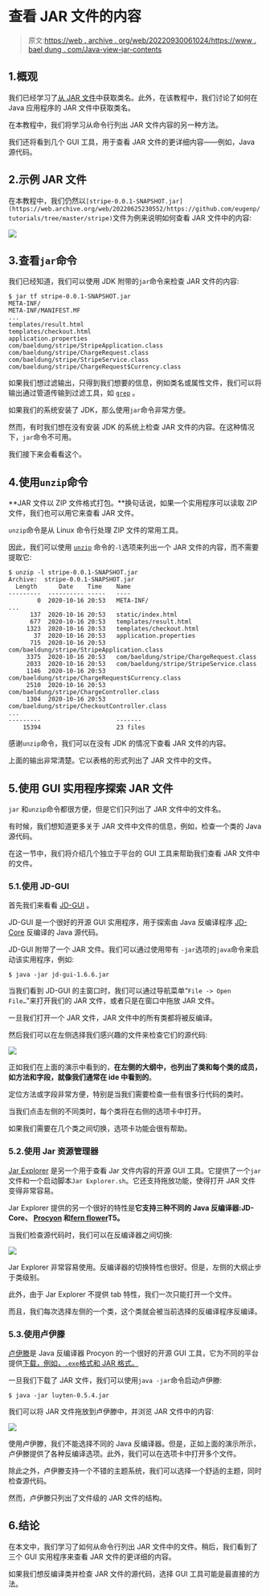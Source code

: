 # 查看 JAR 文件的内容

> 原文:[https://web . archive . org/web/20220930061024/https://www . bael dung . com/Java-view-jar-contents](https://web.archive.org/web/20220930061024/https://www.baeldung.com/java-view-jar-contents)

## 1.概观

我们已经学习了[从 JAR 文件](/web/20220625230552/https://www.baeldung.com/jar-file-get-class-names)中获取类名。此外，在该教程中，我们讨论了如何在 Java 应用程序的 JAR 文件中获取类名。

在本教程中，我们将学习从命令行列出 JAR 文件内容的另一种方法。

我们还将看到几个 GUI 工具，用于查看 JAR 文件的更详细内容——例如，Java 源代码。

## 2.示例 JAR 文件

在本教程中，我们仍然以`[stripe-0.0.1-SNAPSHOT.jar](https://web.archive.org/web/20220625230552/https://github.com/eugenp/tutorials/tree/master/stripe)`文件为例来说明如何查看 JAR 文件中的内容:

[![](../Images/93a2c4ed6b5aab1c4519c3e133f657bd.png)](/web/20220625230552/https://www.baeldung.com/wp-content/uploads/2020/10/a_jar_example-1.png)

## 3.查看`jar`命令

我们已经知道，我们可以使用 JDK 附带的`jar`命令来检查 JAR 文件的内容:

```
$ jar tf stripe-0.0.1-SNAPSHOT.jar 
META-INF/
META-INF/MANIFEST.MF
...
templates/result.html
templates/checkout.html
application.properties
com/baeldung/stripe/StripeApplication.class
com/baeldung/stripe/ChargeRequest.class
com/baeldung/stripe/StripeService.class
com/baeldung/stripe/ChargeRequest$Currency.class
```

如果我们想过滤输出，只得到我们想要的信息，例如类名或属性文件，我们可以将输出通过管道传输到过滤工具，如 [`grep`](/web/20220625230552/https://www.baeldung.com/linux/common-text-search) 。

如果我们的系统安装了 JDK，那么使用`jar`命令非常方便。

然而，有时我们想在没有安装 JDK 的系统上检查 JAR 文件的内容。在这种情况下，`jar`命令不可用。

我们接下来会看看这个。

## 4.使用`unzip`命令

**JAR 文件以 ZIP 文件格式打包。**换句话说，如果一个实用程序可以读取 ZIP 文件，我们也可以用它来查看 JAR 文件。

`unzip`命令是从 Linux 命令行处理 ZIP 文件的常用工具。

因此，我们可以使用 [`unzip`](https://web.archive.org/web/20220625230552/https://linux.die.net/man/1/unzip) 命令的`-l`选项来列出一个 JAR 文件的内容，而不需要提取它:

```
$ unzip -l stripe-0.0.1-SNAPSHOT.jar
Archive:  stripe-0.0.1-SNAPSHOT.jar
  Length      Date    Time    Name
---------  ---------- -----   ----
        0  2020-10-16 20:53   META-INF/
...
      137  2020-10-16 20:53   static/index.html
      677  2020-10-16 20:53   templates/result.html
     1323  2020-10-16 20:53   templates/checkout.html
       37  2020-10-16 20:53   application.properties
      715  2020-10-16 20:53   com/baeldung/stripe/StripeApplication.class
     3375  2020-10-16 20:53   com/baeldung/stripe/ChargeRequest.class
     2033  2020-10-16 20:53   com/baeldung/stripe/StripeService.class
     1146  2020-10-16 20:53   com/baeldung/stripe/ChargeRequest$Currency.class
     2510  2020-10-16 20:53   com/baeldung/stripe/ChargeController.class
     1304  2020-10-16 20:53   com/baeldung/stripe/CheckoutController.class
...
---------                     -------
    15394                     23 files 
```

感谢`unzip`命令，我们可以在没有 JDK 的情况下查看 JAR 文件的内容。

上面的输出非常清楚。它以表格的形式列出了 JAR 文件中的文件。

## 5.使用 GUI 实用程序探索 JAR 文件

`jar` 和`unzip`命令都很方便，但是它们只列出了 JAR 文件中的文件名。

有时候，我们想知道更多关于 JAR 文件中文件的信息，例如，检查一个类的 Java 源代码。

在这一节中，我们将介绍几个独立于平台的 GUI 工具来帮助我们查看 JAR 文件中的文件。

### 5.1.使用 JD-GUI

首先我们来看看 [JD-GUI](https://web.archive.org/web/20220625230552/https://java-decompiler.github.io/) 。

JD-GUI 是一个很好的开源 GUI 实用程序，用于探索由 Java 反编译程序 [JD-Core](https://web.archive.org/web/20220625230552/https://github.com/java-decompiler/jd-core) 反编译的 Java 源代码。

JD-GUI 附带了一个 JAR 文件。我们可以通过使用带有 `-jar`选项的`java`命令来启动该实用程序，例如:

```
$ java -jar jd-gui-1.6.6.jar
```

当我们看到 JD-GUI 的主窗口时，我们可以通过导航菜单“`File -> Open File…`”来打开我们的 JAR 文件，或者只是在窗口中拖放 JAR 文件。

一旦我们打开一个 JAR 文件，JAR 文件中的所有类都将被反编译。

然后我们可以在左侧选择我们感兴趣的文件来检查它们的源代码:

[![](../Images/17b29b3e49a0b713a9840d40da164a5b.png)](/web/20220625230552/https://www.baeldung.com/wp-content/uploads/2020/12/20201209_232956.gif)

正如我们在上面的演示中看到的，**在左侧的大纲中，也列出了类和每个类的成员，如方法和字段，就像我们通常在 ide 中看到的**。

定位方法或字段非常方便，特别是当我们需要检查一些有很多行代码的类时。

当我们点击左侧的不同类时，每个类将在右侧的选项卡中打开。

如果我们需要在几个类之间切换，选项卡功能会很有帮助。

### 5.2.使用 Jar 资源管理器

[Jar Explorer](https://web.archive.org/web/20220625230552/http://dst.in.ua/jarexp/index.html?l=en) 是另一个用于查看 Jar 文件内容的开源 GUI 工具。它提供了一个`jar`文件和一个启动脚本`Jar Explorer.sh`。它还支持拖放功能，使得打开 JAR 文件变得非常容易。

Jar Explorer 提供的另一个很好的特性是**它支持三种不同的 Java 反编译器:JD-Core、 [Procyon](https://web.archive.org/web/20220625230552/https://github.com/mstrobel/procyon) 和[fern flower](https://web.archive.org/web/20220625230552/https://github.com/fesh0r/fernflower)T5。**

当我们检查源代码时，我们可以在反编译器之间切换:

[![](../Images/e6a7b95bb030d6fb0c3179d0613b0d56.png)](/web/20220625230552/https://www.baeldung.com/wp-content/uploads/2020/12/20201210_000351.gif)

Jar Explorer 非常容易使用。反编译器的切换特性也很好。但是，左侧的大纲止步于类级别。

此外，由于 Jar Explorer 不提供 tab 特性，我们一次只能打开一个文件。

而且，我们每次选择左侧的一个类，这个类就会被当前选择的反编译程序反编译。

### 5.3.使用卢伊滕

[卢伊滕](https://web.archive.org/web/20220625230552/https://github.com/deathmarine/Luyten)是 Java 反编译器 Procyon 的一个很好的开源 GUI 工具，它为不同的平台提供[下载，例如，`.exe`格式和 JAR 格式。](https://web.archive.org/web/20220625230552/https://github.com/deathmarine/Luyten/releases)

一旦我们下载了 JAR 文件，我们可以使用`java -jar`命令启动卢伊滕:

```
$ java -jar luyten-0.5.4.jar 
```

我们可以将 JAR 文件拖放到卢伊滕中，并浏览 JAR 文件中的内容:

[![](../Images/3a96238b1e10c9c2b3b15a5e7ec477a8.png)](/web/20220625230552/https://www.baeldung.com/wp-content/uploads/2020/12/20201210_003959.gif)

使用卢伊滕，我们不能选择不同的 Java 反编译器。但是，正如上面的演示所示，卢伊滕提供了各种反编译选项。此外，我们可以在选项卡中打开多个文件。

除此之外，卢伊滕支持一个不错的主题系统，我们可以选择一个舒适的主题，同时检查源代码。

然而，卢伊滕只列出了文件级的 JAR 文件的结构。

## 6.结论

在本文中，我们学习了如何从命令行列出 JAR 文件中的文件。稍后，我们看到了三个 GUI 实用程序来查看 JAR 文件的更详细的内容。

如果我们想反编译类并检查 JAR 文件的源代码，选择 GUI 工具可能是最直接的方法。